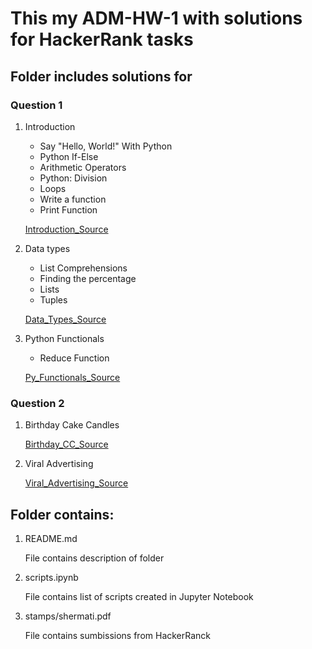 # This my ADM-HW-1 with solutions for HackerRank tasks 

## Folder includes solutions for

### Question 1

1. Introduction

	- Say "Hello, World!" With Python
	- Python If-Else
	- Arithmetic Operators
	- Python: Division
	- Loops
	- Write a function
	- Print Function
	
	[Introduction_Source](https://www.hackerrank.com/domains/python/py-introduction)
	
2. Data types

	- List Comprehensions
	- Finding the percentage
	- Lists
	- Tuples
	
	[Data_Types_Source](https://www.hackerrank.com/domains/python/py-basic-data-types)
	
3. Python Functionals

	- Reduce Function
	
	[Py_Functionals_Source](https://www.hackerrank.com/challenges/map-and-lambda-expression)
	
### Question 2

1. Birthday Cake Candles
	
	[Birthday_CC_Source](https://www.hackerrank.com/challenges/birthday-cake-candles)
	
2. Viral Advertising
	
	[Viral_Advertising_Source](https://www.hackerrank.com/challenges/strange-advertising)
	
## Folder contains: 

1. README.md

	File contains description of folder

2. scripts.ipynb 

	File contains list of scripts created in Jupyter Notebook
	
3. stamps/shermati.pdf

	File contains sumbissions from HackerRanck
